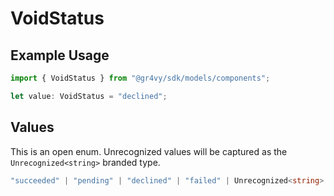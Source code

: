 # VoidStatus

## Example Usage

```typescript
import { VoidStatus } from "@gr4vy/sdk/models/components";

let value: VoidStatus = "declined";
```

## Values

This is an open enum. Unrecognized values will be captured as the `Unrecognized<string>` branded type.

```typescript
"succeeded" | "pending" | "declined" | "failed" | Unrecognized<string>
```